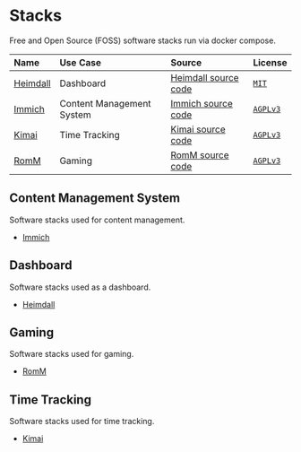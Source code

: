 # Stacks

Free and Open Source (FOSS) software stacks run via docker compose.

| Name | Use Case | Source | License |
| :--- | :--- | :--- | :--- |
| [Heimdall][heimdall_homepage] | Dashboard | [Heimdall source code][heimdall_source_code] | [`MIT`][mit_license] |
| [Immich][immich_homepage] | Content Management System | [Immich source code][immich_source_code] | [`AGPLv3`][agplv3] |
| [Kimai][kimai_homepage] | Time Tracking | [Kimai source code][kimai_source_code] | [`AGPLv3`][agplv3] |
| [RomM][romm_homepage] | Gaming | [RomM source code][romm_source_code] | [`AGPLv3`][agplv3] |


## Content Management System

Software stacks used for content management.

- [Immich][immich_stack]


## Dashboard

Software stacks used as a dashboard.

- [Heimdall][heimdall_stack]


## Gaming

Software stacks used for gaming.

- [RomM][romm_stack]


## Time Tracking

Software stacks used for time tracking.

- [Kimai][kimai_stack]



[agplv3]: <https://choosealicense.com/licenses/agpl-3.0/> "GNU AGPL v3.0"
[heimdall_homepage]: <https://heimdall.site/> "heimdall homepage"
[heimdall_source_code]: <https://github.com/linuxserver/Heimdall> "heimdall source code"
[heimdall_stack]: <./heimdall> "heimdall stack"
[immich_homepage]: <https://immich.app/> "immich homepage"
[immich_source_code]: <https://github.com/immich-app/immich/> "immich source code"
[immich_stack]: <./immich> "immich stack"
[kimai_homepage]: <https://www.kimai.org/> "kimai homepage"
[kimai_source_code]: <https://github.com/kimai/kimai> "kimai source code"
[kimai_stack]: <./kimai> "kimai stack"
[mit_license]: <https://choosealicense.com/licenses/mit/> "MIT License"
[romm_homepage]: <https://romm.app/> "romm homepage"
[romm_source_code]: <https://github.com/rommapp/romm> "romm source code"
[romm_stack]: <./romm> "romm stack"
